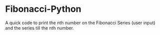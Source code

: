 # Fibonacci-Python
A quick code to print the nth number on the Fibonacci Series (user input) and the series till the nth number.
